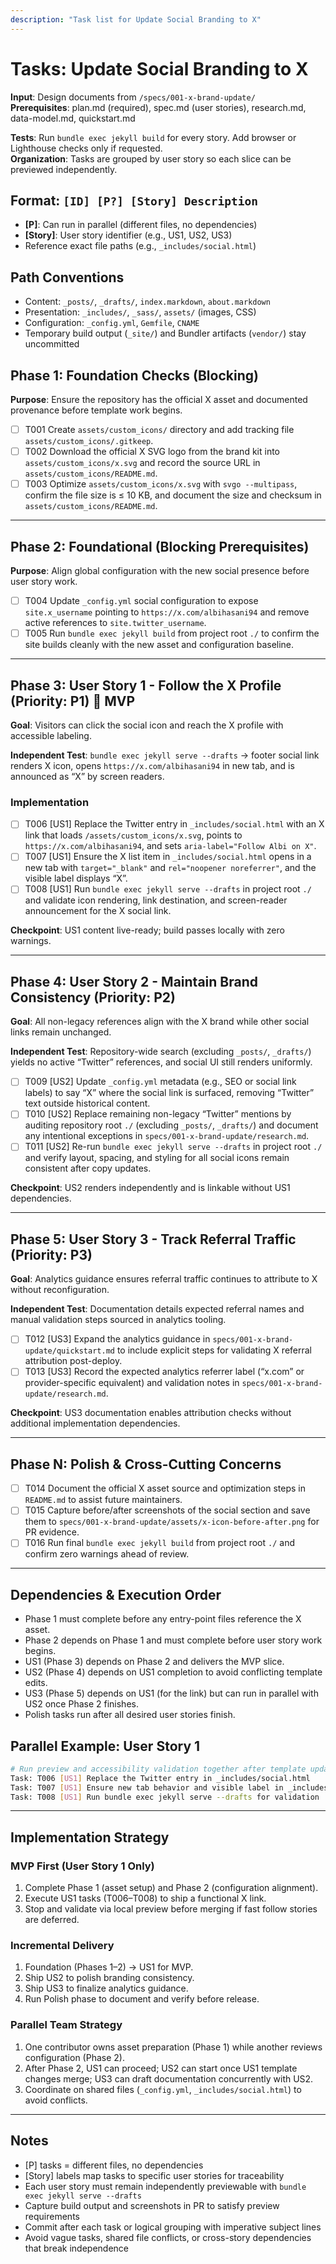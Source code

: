 ```yaml
---
description: "Task list for Update Social Branding to X"
---
```


# Tasks: Update Social Branding to X

**Input**: Design documents from `/specs/001-x-brand-update/`  
**Prerequisites**: plan.md (required), spec.md (user stories), research.md, data-model.md, quickstart.md

**Tests**: Run `bundle exec jekyll build` for every story. Add browser or Lighthouse checks only if requested.  
**Organization**: Tasks are grouped by user story so each slice can be previewed independently.

## Format: `[ID] [P?] [Story] Description`
- **[P]**: Can run in parallel (different files, no dependencies)
- **[Story]**: User story identifier (e.g., US1, US2, US3)
- Reference exact file paths (e.g., `_includes/social.html`)

## Path Conventions
- Content: `_posts/`, `_drafts/`, `index.markdown`, `about.markdown`
- Presentation: `_includes/`, `_sass/`, `assets/` (images, CSS)
- Configuration: `_config.yml`, `Gemfile`, `CNAME`
- Temporary build output (`_site/`) and Bundler artifacts (`vendor/`) stay uncommitted

<!--
  ============================================================================
  IMPORTANT: Replace the sample tasks below with real tasks derived from:
  - User stories and requirements in spec.md
  - Principles in the constitution (build verification, Markdown discipline, template sync)
  - Navigation, SEO, and asset considerations documented in plan.md

  Tasks MUST stay grouped by user story so each story ships independently and
  can be previewed via `bundle exec jekyll serve --drafts`.
  ============================================================================
-->

## Phase 1: Foundation Checks (Blocking)

**Purpose**: Ensure the repository has the official X asset and documented provenance before template work begins.

- [ ] T001 Create `assets/custom_icons/` directory and add tracking file `assets/custom_icons/.gitkeep`.
- [ ] T002 Download the official X SVG logo from the brand kit into `assets/custom_icons/x.svg` and record the source URL in `assets/custom_icons/README.md`.
- [ ] T003 Optimize `assets/custom_icons/x.svg` with `svgo --multipass`, confirm the file size is ≤ 10 KB, and document the size and checksum in `assets/custom_icons/README.md`.

---

## Phase 2: Foundational (Blocking Prerequisites)

**Purpose**: Align global configuration with the new social presence before user story work.

- [ ] T004 Update `_config.yml` social configuration to expose `site.x_username` pointing to `https://x.com/albihasani94` and remove active references to `site.twitter_username`.
- [ ] T005 Run `bundle exec jekyll build` from project root `./` to confirm the site builds cleanly with the new asset and configuration baseline.

---

## Phase 3: User Story 1 - Follow the X Profile (Priority: P1) 🎯 MVP

**Goal**: Visitors can click the social icon and reach the X profile with accessible labeling.

**Independent Test**: `bundle exec jekyll serve --drafts` → footer social link renders X icon, opens `https://x.com/albihasani94` in new tab, and is announced as “X” by screen readers.

### Implementation

- [ ] T006 [US1] Replace the Twitter entry in `_includes/social.html` with an X link that loads `/assets/custom_icons/x.svg`, points to `https://x.com/albihasani94`, and sets `aria-label="Follow Albi on X"`.
- [ ] T007 [US1] Ensure the X list item in `_includes/social.html` opens in a new tab with `target="_blank"` and `rel="noopener noreferrer"`, and the visible label displays “X”.
- [ ] T008 [US1] Run `bundle exec jekyll serve --drafts` in project root `./` and validate icon rendering, link destination, and screen-reader announcement for the X social link.

**Checkpoint**: US1 content live-ready; build passes locally with zero warnings.

---

## Phase 4: User Story 2 - Maintain Brand Consistency (Priority: P2)

**Goal**: All non-legacy references align with the X brand while other social links remain unchanged.

**Independent Test**: Repository-wide search (excluding `_posts/`, `_drafts/`) yields no active “Twitter” references, and social UI still renders uniformly.

- [ ] T009 [US2] Update `_config.yml` metadata (e.g., SEO or social link labels) to say “X” where the social link is surfaced, removing “Twitter” text outside historical content.
- [ ] T010 [US2] Replace remaining non-legacy “Twitter” mentions by auditing repository root `./` (excluding `_posts/`, `_drafts/`) and document any intentional exceptions in `specs/001-x-brand-update/research.md`.
- [ ] T011 [US2] Re-run `bundle exec jekyll serve --drafts` in project root `./` and verify layout, spacing, and styling for all social icons remain consistent after copy updates.

**Checkpoint**: US2 renders independently and is linkable without US1 dependencies.

---

## Phase 5: User Story 3 - Track Referral Traffic (Priority: P3)

**Goal**: Analytics guidance ensures referral traffic continues to attribute to X without reconfiguration.

**Independent Test**: Documentation details expected referral names and manual validation steps sourced in analytics tooling.

- [ ] T012 [US3] Expand the analytics guidance in `specs/001-x-brand-update/quickstart.md` to include explicit steps for validating X referral attribution post-deploy.
- [ ] T013 [US3] Record the expected analytics referrer label (“x.com” or provider-specific equivalent) and validation notes in `specs/001-x-brand-update/research.md`.

**Checkpoint**: US3 documentation enables attribution checks without additional implementation dependencies.

---

## Phase N: Polish & Cross-Cutting Concerns

- [ ] T014 Document the official X asset source and optimization steps in `README.md` to assist future maintainers.
- [ ] T015 Capture before/after screenshots of the social section and save them to `specs/001-x-brand-update/assets/x-icon-before-after.png` for PR evidence.
- [ ] T016 Run final `bundle exec jekyll build` from project root `./` and confirm zero warnings ahead of review.

---

## Dependencies & Execution Order

- Phase 1 must complete before any entry-point files reference the X asset.
- Phase 2 depends on Phase 1 and must complete before user story work begins.
- US1 (Phase 3) depends on Phase 2 and delivers the MVP slice.
- US2 (Phase 4) depends on US1 completion to avoid conflicting template edits.
- US3 (Phase 5) depends on US1 (for the link) but can run in parallel with US2 once Phase 2 finishes.
- Polish tasks run after all desired user stories finish.

## Parallel Example: User Story 1

```bash
# Run preview and accessibility validation together after template updates
Task: T006 [US1] Replace the Twitter entry in _includes/social.html
Task: T007 [US1] Ensure new tab behavior and visible label in _includes/social.html
Task: T008 [US1] Run bundle exec jekyll serve --drafts for validation
```

---

## Implementation Strategy

### MVP First (User Story 1 Only)

1. Complete Phase 1 (asset setup) and Phase 2 (configuration alignment).
2. Execute US1 tasks (T006–T008) to ship a functional X link.
3. Stop and validate via local preview before merging if fast follow stories are deferred.

### Incremental Delivery

1. Foundation (Phases 1–2) → US1 for MVP.
2. Ship US2 to polish branding consistency.
3. Ship US3 to finalize analytics guidance.
4. Run Polish phase to document and verify before release.

### Parallel Team Strategy

1. One contributor owns asset preparation (Phase 1) while another reviews configuration (Phase 2).
2. After Phase 2, US1 can proceed; US2 can start once US1 template changes merge; US3 can draft documentation concurrently with US2.
3. Coordinate on shared files (`_config.yml`, `_includes/social.html`) to avoid conflicts.

---

## Notes

- [P] tasks = different files, no dependencies
- [Story] labels map tasks to specific user stories for traceability
- Each user story must remain independently previewable with `bundle exec jekyll serve --drafts`
- Capture build output and screenshots in PR to satisfy preview requirements
- Commit after each task or logical grouping with imperative subject lines
- Avoid vague tasks, shared file conflicts, or cross-story dependencies that break independence
